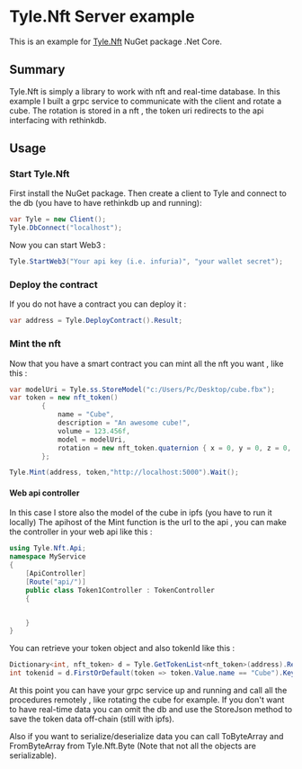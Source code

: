 # Tyle.Nft Server example

This is an example for [Tyle.Nft](https://www.nuget.org/packages/Tyle.Nft/) NuGet package .Net Core.

## Summary

Tyle.Nft is simply a library to work with nft and real-time database.
In this example I built a grpc service to communicate with the client and rotate a cube.
The rotation is stored in a nft , the token uri redirects to the api interfacing with rethinkdb.

## Usage

### Start Tyle.Nft
First install the NuGet package.
Then create a client to Tyle and connect to the db (you have to have rethinkdb up and running):  
```c#
var Tyle = new Client();
Tyle.DbConnect("localhost");
```
Now you can start Web3 :
```c#
Tyle.StartWeb3("Your api key (i.e. infuria)", "your wallet secret");
```
### Deploy the contract
If you do not have a contract you can deploy it :
```c#
var address = Tyle.DeployContract().Result;
```
### Mint the nft
Now that you have a smart contract you can mint all the nft you want , like this :
```c#
var modelUri = Tyle.ss.StoreModel("c:/Users/Pc/Desktop/cube.fbx");
var token = new nft_token()
        {
            name = "Cube",
            description = "An awesome cube!",
            volume = 123.456f,
            model = modelUri,
            rotation = new nft_token.quaternion { x = 0, y = 0, z = 0, w = 0 }
        };

Tyle.Mint(address, token,"http://localhost:5000").Wait();
```
#### Web api controller
In this case I store also the model of the cube in ipfs (you have to run it locally)
The apihost of the Mint function is the url to the api , you can make the controller 
in your web api like this :
```c#
using Tyle.Nft.Api;
namespace MyService
{
    [ApiController]
    [Route("api/")]
    public class Token1Controller : TokenController
    {


    }
}
```
You can retrieve your token object and also tokenId like this :
```c#
Dictionary<int, nft_token> d = Tyle.GetTokenList<nft_token>(address).Result;
int tokenid = d.FirstOrDefault(token => token.Value.name == "Cube").Key;
```

At this point you can have your grpc service up and running and call all the procedures remotely , like rotating the cube for example.
If you don't want to have real-time data you can omit the db and use the StoreJson method to save the token data off-chain (still with ipfs).

Also if you want to serialize/deserialize data you can call ToByteArray and FromByteArray from Tyle.Nft.Byte (Note that not all the objects are serializable).
